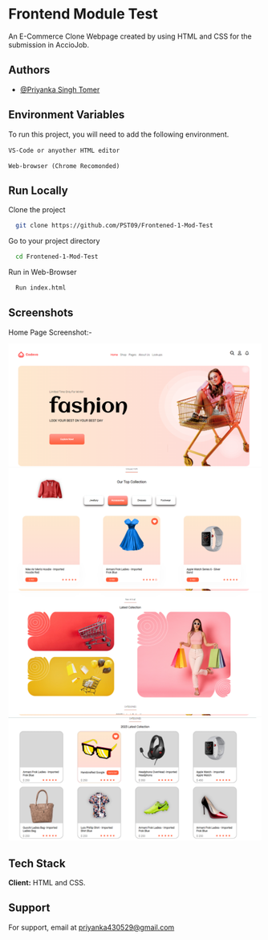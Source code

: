 
# Frontend Module Test

An E-Commerce Clone Webpage created by using HTML and CSS for the submission in AccioJob.


## Authors

- [@Priyanka Singh Tomer](https://www.github.com/PST09)


## Environment Variables

To run this project, you will need to add the following environment.

`VS-Code or anyother HTML editor`

`Web-browser (Chrome Recomonded)`

## Run Locally

Clone the project

```bash
  git clone https://github.com/PST09/Frontened-1-Mod-Test
```

Go to your project directory

```bash
  cd Frontened-1-Mod-Test
```
Run in Web-Browser

```bash
  Run index.html
```

## Screenshots

Home Page Screenshot:-

![App Screenshot](https://github.com/PST09/Frontened-1-Mod-Test/blob/main/images/s1.png)
![App Screenshot](https://github.com/PST09/Frontened-1-Mod-Test/blob/main/images/s2.png)
![App Screenshot](https://github.com/PST09/Frontened-1-Mod-Test/blob/main/images/s3.png)
![App Screenshot](https://github.com/PST09/Frontened-1-Mod-Test/blob/main/images/s4.png)




## Tech Stack

**Client:** HTML and CSS.

## Support

For support, email at priyanka430529@gmail.com
